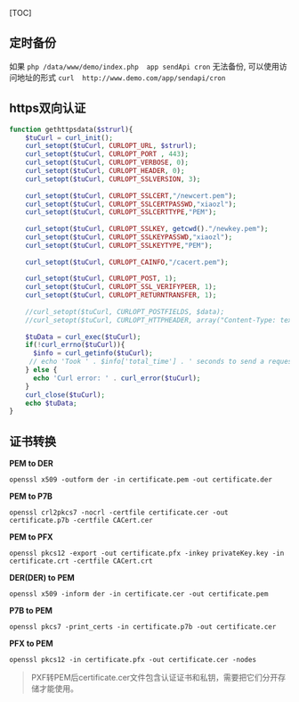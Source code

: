 [TOC]

## 定时备份
如果 `php /data/www/demo/index.php  app sendApi cron`  无法备份,
可以使用访问地址的形式 `curl  http://www.demo.com/app/sendapi/cron`


## https双向认证

```php
function gethttpsdata($strurl){  
    $tuCurl = curl_init();   
    curl_setopt($tuCurl, CURLOPT_URL, $strurl);   
    curl_setopt($tuCurl, CURLOPT_PORT , 443);   
    curl_setopt($tuCurl, CURLOPT_VERBOSE, 0);   
    curl_setopt($tuCurl, CURLOPT_HEADER, 0);   
    curl_setopt($tuCurl, CURLOPT_SSLVERSION, 3);   
      
    curl_setopt($tuCurl, CURLOPT_SSLCERT,"/newcert.pem");   
    curl_setopt($tuCurl, CURLOPT_SSLCERTPASSWD,"xiaozl");  
    curl_setopt($tuCurl, CURLOPT_SSLCERTTYPE,"PEM");  
      
    curl_setopt($tuCurl, CURLOPT_SSLKEY, getcwd()."/newkey.pem");   
    curl_setopt($tuCurl, CURLOPT_SSLKEYPASSWD,"xiaozl");  
    curl_setopt($tuCurl, CURLOPT_SSLKEYTYPE,"PEM");   
      
    curl_setopt($tuCurl, CURLOPT_CAINFO,"/cacert.pem");   
       
    curl_setopt($tuCurl, CURLOPT_POST, 1);   
    curl_setopt($tuCurl, CURLOPT_SSL_VERIFYPEER, 1);   
    curl_setopt($tuCurl, CURLOPT_RETURNTRANSFER, 1);   
      
    //curl_setopt($tuCurl, CURLOPT_POSTFIELDS, $data);   
    //curl_setopt($tuCurl, CURLOPT_HTTPHEADER, array("Content-Type: text/xml","SOAPAction: \"/soap/action/query\"", "Content-length: ".strlen($data)));   
      
    $tuData = curl_exec($tuCurl);   
    if(!curl_errno($tuCurl)){   
      $info = curl_getinfo($tuCurl);   
     // echo 'Took ' . $info['total_time'] . ' seconds to send a request to ' . $info['url'];   
    } else {   
      echo 'Curl error: ' . curl_error($tuCurl);   
    }   
    curl_close($tuCurl);   
    echo $tuData;   
}  
```

## 证书转换
**PEM to DER**

`openssl x509 -outform der -in certificate.pem -out certificate.der`

**PEM to P7B**

`openssl crl2pkcs7 -nocrl -certfile certificate.cer -out certificate.p7b -certfile CACert.cer`

**PEM to PFX**

`openssl pkcs12 -export -out certificate.pfx -inkey privateKey.key -in certificate.crt -certfile CACert.crt`

**DER(DER) to PEM**

`openssl x509 -inform der -in certificate.cer -out certificate.pem`

**P7B to PEM**

`openssl pkcs7 -print_certs -in certificate.p7b -out certificate.cer`

**PFX to PEM**

`openssl pkcs12 -in certificate.pfx -out certificate.cer -nodes`

>PXF转PEM后certificate.cer文件包含认证证书和私钥，需要把它们分开存储才能使用。

